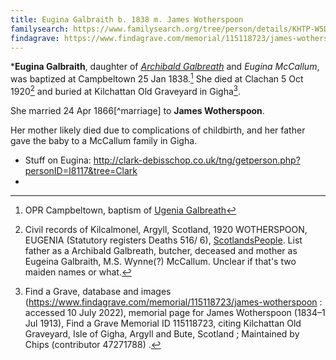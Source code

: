 ```yaml
---
title: Eugina Galbraith b. 1838 m. James Wotherspoon
familysearch: https://www.familysearch.org/tree/person/details/KHTP-W5D
findagrave: https://www.findagrave.com/memorial/115118723/james-wotherspoon
---
```

***Eugina Galbraith**, daughter of *[Archibald Galbreath](galbreath-archibald-1803.md)* and
*Eugina McCallum*, was baptized at Campbeltown 25 Jan 1838.[^birth]
She died at Clachan 5 Oct 1920[^death] and buried at Kilchattan Old Graveyard in Gigha[^burial].

She married 24 Apr 1866[^marriage] to **James Wotherspoon**.

Her mother likely died due to complications of childbirth, and her father gave the baby to a McCallum family in Gigha.

- Stuff on Eugina: http://clark-debisschop.co.uk/tng/getperson.php?personID=I8117&tree=Clark
- 

[^birth]: OPR Campbeltown, baptism of [Ugenia Galbreath]()

[^death]: Civil records of Kilcalmonel, Argyll, Scotland, 1920 WOTHERSPOON, EUGENIA (Statutory registers Deaths 516/ 6), [ScotlandsPeople](https://www.scotlandspeople.gov.uk/view-image/nrs_stat_deaths/7510900).  List father as a Archibald Galbreath, butcher, deceased and mother as Eugeina Galbraith, M.S. Wynne(?) McCallum.  Unclear if that's two maiden names or what.

[^burial]: Find a Grave, database and images (https://www.findagrave.com/memorial/115118723/james-wotherspoon : accessed 10 July 2022), memorial page for James Wotherspoon (1834–1 Jul 1913), Find a Grave Memorial ID 115118723, citing Kilchattan Old Graveyard, Isle of Gigha, Argyll and Bute, Scotland ; Maintained by Chips (contributor 47271788) .

[^marraige]: Statutory records of Gigha, Argyll; 1866 WOTHERSPOON, JAMES (Statutory registers Marriages 537/ 1); [ScotlandsPeople](https://www.scotlandspeople.gov.uk/view-image/nrs_stat_marriages/12332387)

[^census1841-eugina]: The 1841 Census for Ardlammy, Gigha, Argyllshire, Scotland lists a Eugina Galbreath, age 3, living in McCallum household, which certainly matches the timeline.  Transcript available on [FindMyPast](https://www.findmypast.com/transcript?id=GBC/1841/0016666302&expand=true).
